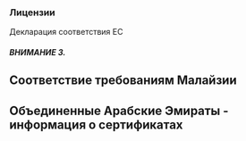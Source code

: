### Лицензии


Декларация соответствия ЕС
##### ВНИМАНИЕ 3. 
## Соответствие требованиям Малайзии 
## Объединенные Арабские Эмираты - информация о сертификатах
